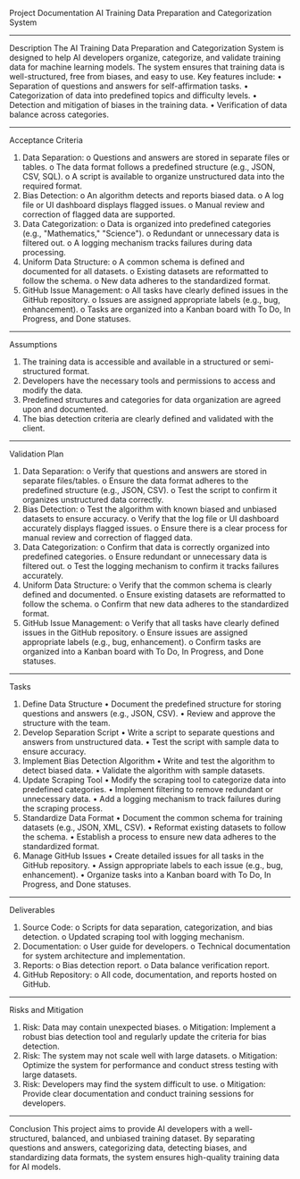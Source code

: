 Project Documentation
AI Training Data Preparation and Categorization System
________________________________________
Description
The AI Training Data Preparation and Categorization System is designed to help AI developers organize, categorize, and validate training data for machine learning models. The system ensures that training data is well-structured, free from biases, and easy to use. Key features include:
•	Separation of questions and answers for self-affirmation tasks.
•	Categorization of data into predefined topics and difficulty levels.
•	Detection and mitigation of biases in the training data.
•	Verification of data balance across categories.
________________________________________
Acceptance Criteria
1.	Data Separation:
o	Questions and answers are stored in separate files or tables.
o	The data format follows a predefined structure (e.g., JSON, CSV, SQL).
o	A script is available to organize unstructured data into the required format.
2.	Bias Detection:
o	An algorithm detects and reports biased data.
o	A log file or UI dashboard displays flagged issues.
o	Manual review and correction of flagged data are supported.
3.	Data Categorization:
o	Data is organized into predefined categories (e.g., "Mathematics," "Science").
o	Redundant or unnecessary data is filtered out.
o	A logging mechanism tracks failures during data processing.
4.	Uniform Data Structure:
o	A common schema is defined and documented for all datasets.
o	Existing datasets are reformatted to follow the schema.
o	New data adheres to the standardized format.
5.	GitHub Issue Management:
o	All tasks have clearly defined issues in the GitHub repository.
o	Issues are assigned appropriate labels (e.g., bug, enhancement).
o	Tasks are organized into a Kanban board with To Do, In Progress, and Done statuses.
________________________________________
Assumptions
1.	The training data is accessible and available in a structured or semi-structured format.
2.	Developers have the necessary tools and permissions to access and modify the data.
3.	Predefined structures and categories for data organization are agreed upon and documented.
4.	The bias detection criteria are clearly defined and validated with the client.
________________________________________
Validation Plan
1.	Data Separation:
o	Verify that questions and answers are stored in separate files/tables.
o	Ensure the data format adheres to the predefined structure (e.g., JSON, CSV).
o	Test the script to confirm it organizes unstructured data correctly.
2.	Bias Detection:
o	Test the algorithm with known biased and unbiased datasets to ensure accuracy.
o	Verify that the log file or UI dashboard accurately displays flagged issues.
o	Ensure there is a clear process for manual review and correction of flagged data.
3.	Data Categorization:
o	Confirm that data is correctly organized into predefined categories.
o	Ensure redundant or unnecessary data is filtered out.
o	Test the logging mechanism to confirm it tracks failures accurately.
4.	Uniform Data Structure:
o	Verify that the common schema is clearly defined and documented.
o	Ensure existing datasets are reformatted to follow the schema.
o	Confirm that new data adheres to the standardized format.
5.	GitHub Issue Management:
o	Verify that all tasks have clearly defined issues in the GitHub repository.
o	Ensure issues are assigned appropriate labels (e.g., bug, enhancement).
o	Confirm tasks are organized into a Kanban board with To Do, In Progress, and Done statuses.
________________________________________
Tasks
1. Define Data Structure
•	Document the predefined structure for storing questions and answers (e.g., JSON, CSV).
•	Review and approve the structure with the team.
2. Develop Separation Script
•	Write a script to separate questions and answers from unstructured data.
•	Test the script with sample data to ensure accuracy.
3. Implement Bias Detection Algorithm
•	Write and test the algorithm to detect biased data.
•	Validate the algorithm with sample datasets.
4. Update Scraping Tool
•	Modify the scraping tool to categorize data into predefined categories.
•	Implement filtering to remove redundant or unnecessary data.
•	Add a logging mechanism to track failures during the scraping process.
5. Standardize Data Format
•	Document the common schema for training datasets (e.g., JSON, XML, CSV).
•	Reformat existing datasets to follow the schema.
•	Establish a process to ensure new data adheres to the standardized format.
6. Manage GitHub Issues
•	Create detailed issues for all tasks in the GitHub repository.
•	Assign appropriate labels to each issue (e.g., bug, enhancement).
•	Organize tasks into a Kanban board with To Do, In Progress, and Done statuses.
________________________________________
Deliverables
1.	Source Code:
o	Scripts for data separation, categorization, and bias detection.
o	Updated scraping tool with logging mechanism.
2.	Documentation:
o	User guide for developers.
o	Technical documentation for system architecture and implementation.
3.	Reports:
o	Bias detection report.
o	Data balance verification report.
4.	GitHub Repository:
o	All code, documentation, and reports hosted on GitHub.
________________________________________
Risks and Mitigation
1.	Risk: Data may contain unexpected biases.
o	Mitigation: Implement a robust bias detection tool and regularly update the criteria for bias detection.
2.	Risk: The system may not scale well with large datasets.
o	Mitigation: Optimize the system for performance and conduct stress testing with large datasets.
3.	Risk: Developers may find the system difficult to use.
o	Mitigation: Provide clear documentation and conduct training sessions for developers.
________________________________________
Conclusion
This project aims to provide AI developers with a well-structured, balanced, and unbiased training dataset. By separating questions and answers, categorizing data, detecting biases, and standardizing data formats, the system ensures high-quality training data for AI models.
